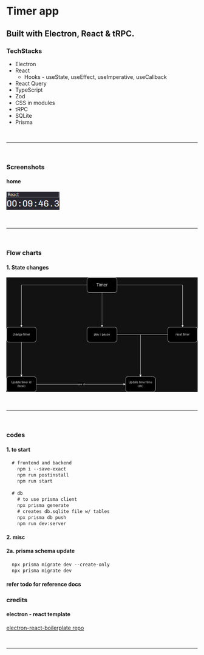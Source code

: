 # Timer app

## Built with Electron, React & tRPC.

### TechStacks

- Electron
- React
  - Hooks - useState, useEffect, useImperative, useCallback
- React Query
- TypeScript
- Zod
- CSS in modules
- tRPC
- SQLite
- Prisma

<br /> <hr /> <br />

### Screenshots

#### home

![home.png](./assets/images/screenshots/home.png)

<br /> <hr /> <br />

### Flow charts

#### 1. State changes

![myTimer-updates](./assets/images/flowCharts/myTimer-updates.drawio.png)

<br /> <hr /> <br />

### codes

#### 1. to start

```
  # frontend and backend
    npm i --save-exact
    npm run postinstall
    npm run start

  # db
    # to use prisma client
    npx prisma generate
    # creates db.sqlite file w/ tables
    npx prisma db push
    npm run dev:server

```

#### 2. misc

#### 2a. prisma schema update

```
  npx prisma migrate dev --create-only
  npx prisma migrate dev
```

#### refer todo for reference docs

### credits

#### electron - react template

[electron-react-boilerplate repo](https://github.com/electron-react-boilerplate/electron-react-boilerplate)

<br /> <hr /> <br />
